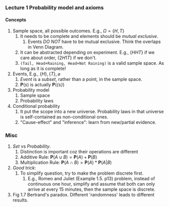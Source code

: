 ### Lecture 1 Probability model and axioms

#### Concepts
1. Sample space, all possible outcomes. E.g., $\Omega = \{H, T\}$
	1. It needs to be complete and elements should be *mutual exclusive*. 
		1. Events *DO NOT* have to be mutual exclusive. Think the overlaps in Venn Diagram.
	2. It can be abstracted depending on experiment. E.g., $\{HHT\}$ if we care about order, $\{2H1T\}$ if we don't. 
	3. `(Tail, Head+Raining, Head+Not Raining)` is a valid sample space. As long as it is complete!
2. Events, E.g., $\{H\}, \{T\}, \varnothing$
	1. *Event* is a *subset*, rather than a point, in the sample space. 
	2. $\mathbf{P}(\mathit{s})$ is actually $\mathbf{P}(\mathit{\{s\}})$
3. Probability model
	1. Sample space
	2. Probability laws
4. Conditional probability
	1. It put the scope into a new universe. Probability laws in that universe is self-contained as non-conditional ones.
	2. "Cause-effect" and "inference": learn from new/partial evidence.

### Misc
1. *Set* vs *Probability*.
	1. Distinction is important coz their operations are different
	2. Additive Rule: $\mathbf{P}(A\cup B)=\mathbf{P}(A) + \mathbf{P}(B)$
	2. Multiplication Rule: $\mathbf{P}(A\cap B)=\mathbf{P}(A) * \mathbf{P}(A|B)$
2. *Good trick*: 
	1. To simplify question, try to make the problem discrete first.
		1. E.g., Romeo and Juliet (Example 1.5. p13) problem, instead of continuous one hour, simplify and assume that both can only arrive at every 15 minutes, then the sample space is discrete.
3. Fig 1.7 Bertrand's paradox. Different 'randomness' leads to different results.
